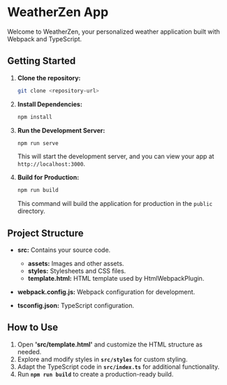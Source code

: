 # WeatherZen App

Welcome to WeatherZen, your personalized weather application built with Webpack and TypeScript.

## Getting Started

1. **Clone the repository:**

    ```bash
    git clone <repository-url>
    ```

2. **Install Dependencies:**

    ```bash
    npm install
    ```

3. **Run the Development Server:**

    ```bash
    npm run serve
    ```

    This will start the development server, and you can view your app at `http://localhost:3000`.

4. **Build for Production:**

    ```bash
    npm run build
    ```

    This command will build the application for production in the `public` directory.

## Project Structure

- **src:** Contains your source code.
  - **assets:** Images and other assets.
  - **styles:** Stylesheets and CSS files.
  - **template.html:** HTML template used by HtmlWebpackPlugin.

- **webpack.config.js:** Webpack configuration for development.
- **tsconfig.json:** TypeScript configuration.

## How to Use
1. Open **'src/template.html'** and customize the HTML structure as needed.
2. Explore and modify styles in **`src/styles`** for custom styling.
3. Adapt the TypeScript code in **`src/index.ts`** for additional functionality.
4. Run **`npm run build`** to create a production-ready build.
